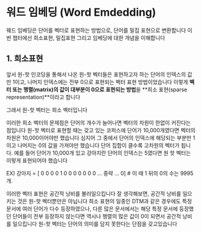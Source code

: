 # 워드 임베딩 (Word Emdedding)

웨드 임베딩은 단어를 벡터로 표현하는 방법으로, 단어를 밀집 표현으로 변환합니다 이번 챕터에선 희소표현, 밀집표현 그리고 임베딩에 대한 개념을 이해합니다

## 1. 희소표현

앞서 원-핫 인코딩을 통해서 나온 원-핫 벡터들은 표현하고자 하는 단어의 인덱스의 값만 1이고, 나머지 인덱스에는 전부 0으로 표현되는 벡터 표현 방법이었습니다 이렇게 **벡터 또는 행렬(matrix)의 값이 대부분이 0으로 표현되는 방법**을 **희소 표현(sparse representation)**이라고 합니다

그래서 원-핫 벡터는 희소 벡터입니다 

이러한 희소 벡터의 문제점은 단어의 개수가 늘어나면 벡터의 차원이 한없이 커진다는 점입니다 원-핫 벡터로 표현할 때는 갖고 있는 코퍼스에 단어가 10,000개였다면 벡터의 차원은 10,000이어야만 했습니다 심지어 그 중에서 단어의 인덱스에 해당되는 부분만 1이고 나머지는 0의 값을 가져야만 했습니다 단어 집합이 클수록 고차원의 벡터가 됩니다. 예를 들어 단어가 10,000개 있고 강아지란 단어의 인덱스는 5였다면 원 핫 벡터는 이렇게 표현되어야 했습니다 

EX) 강아지 = [ 0 0 0 0 1 0 0 0 0 0 0 0 ... 중략 ... 0] # 이 때 1 뒤의 0의 수는 9995개.

이러한 벡터 표현은 공간적 낭비를 불러일으킵니다 잘 생각해보면, 공간적 낭비를 일으키는 것은 원-핫 벡터뿐만은 아닙니다 희소 표현의 일종인 DTM과 같은 경우에도 특정 문서에 여러 단어가 다수 등장하였으나, 다른 많은 문서에서는 해당 특정 문서에 등장했던 단어들이 전부 등장하지 않는다면 역시나 행렬의 많은 값이 0이 되면서 공간적 낭비를 일으킵니다 원-핫 벡터는 단어의 의미를 담지 못한다는 단점을 갖고있습니다

















